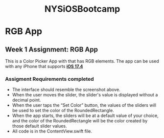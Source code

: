 <h1 align="center">NYSiOSBootcamp</h1>

# RGB App

## Week 1 Assignment: RGB App

This is a Color Picker App with that has RGB elements. The app can be used with any iPhone that supports **[iOS 17.4](https://support.apple.com/en-il/guide/iphone/iphe3fa5df43/ios)**

### Assigment Requirements completed

* The interface should resemble the screenshot above.
* When the user moves the slider, the slider's value is displayed without a decimal point.
* When the user taps the “Set Color” button, the values of the sliders will be used to set the color of the RoundedRectangle.
* When the app starts, the sliders will be at a default value of your choice, and the color of the RoundedRectangle will be the color created by those default slider values.
* All code is in the ContentView.swift file.
